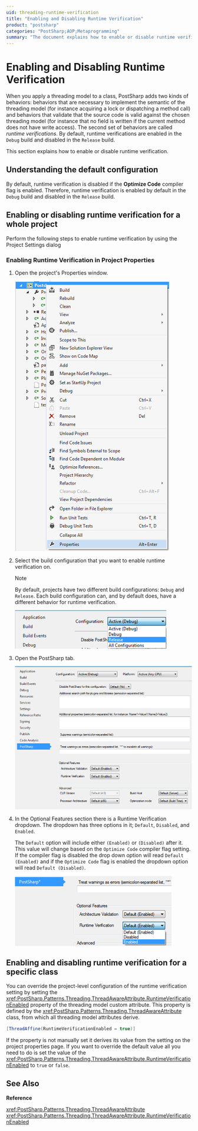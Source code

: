```yaml
---
uid: threading-runtime-verification
title: "Enabling and Disabling Runtime Verification"
product: "postsharp"
categories: "PostSharp;AOP;Metaprogramming"
summary: "The document explains how to enable or disable runtime verification in PostSharp, either for a whole project or a specific class, with runtime verification being enabled by default in the Debug build and disabled in the Release build."
---
```

# Enabling and Disabling Runtime Verification

When you apply a threading model to a class, PostSharp adds two kinds of behaviors: behaviors that are necessary to implement the semantic of the threading model (for instance acquiring a lock or dispatching a method call) and behaviors that validate that the source code is valid against the chosen threading model (for instance that no field is written if the current method does not have write access). The second set of behaviors are called *runtime verifications*. By default, runtime verifications are enabled in the `Debug` build and disabled in the `Release` build. 

This section explains how to enable or disable runtime verification.


## Understanding the default configuration

By default, runtime verification is disabled if the **Optimize Code** compiler flag is enabled. Therefore, runtime verification is enabled by default in the `Debug` build and disabled in the `Release` build. 


## Enabling or disabling runtime verification for a whole project

Perform the following steps to enable runtime verification by using the Project Settings dialog


### Enabling Runtime Verification in Project Properties

1. Open the project's Properties window.

    ![](runtimeverification1.png)


2. Select the build configuration that you want to enable runtime verification on.

    > [!NOTE]
    > By default, projects have two different build configurations: `Debug` and `Release`. Each build configuration can, and by default does, have a different behavior for runtime verification. 

    ![](runtimeverification3.png)


3. Open the PostSharp tab.

    ![](runtimeverification2.png)


4. In the Optional Features section there is a Runtime Verification dropdown. The dropdown has three options in it; `Default`, `Disabled`, and `Enabled`. 

    The `Default` option will include either `(Enabled)` or `(Disabled)` after it. This value will change based on the `Optimize Code` compiler flag setting. If the compiler flag is disabled the drop down option will read `Default (Enabled)` and if the `Optimize Code` flag is enabled the dropdown option will read `Default (Disabled)`. 

    ![](runtimeverification4.png)



## Enabling and disabling runtime verification for a specific class

You can override the project-level configuration of the runtime verification setting by setting the <xref:PostSharp.Patterns.Threading.ThreadAwareAttribute.RuntimeVerificationEnabled> property of the threading model custom attribute. This property is defined by the <xref:PostSharp.Patterns.Threading.ThreadAwareAttribute> class, from which all threading model attributes derive. 

```csharp
[ThreadAffine(RuntimeVerificationEnabled = true)]
```

If the property is not manually set it derives its value from the setting on the project properties page. If you want to override the default value all you need to do is set the value of the <xref:PostSharp.Patterns.Threading.ThreadAwareAttribute.RuntimeVerificationEnabled> to `true` or `false`. 

## See Also

**Reference**

<xref:PostSharp.Patterns.Threading.ThreadAwareAttribute>
<br><xref:PostSharp.Patterns.Threading.ThreadAwareAttribute.RuntimeVerificationEnabled>
<br>
